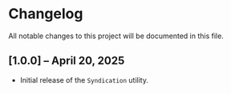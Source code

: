 # Changelog

All notable changes to this project will be documented in this file.

## [1.0.0] – April 20, 2025
- Initial release of the `Syndication` utility.
